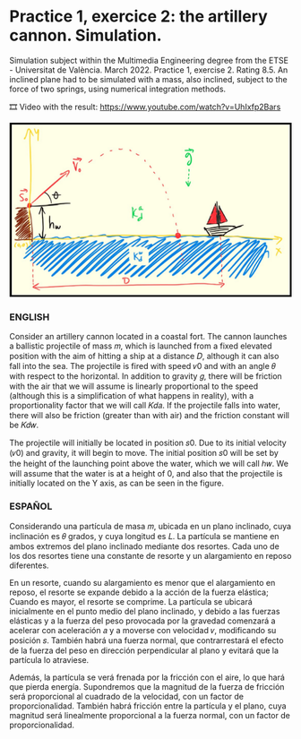 # Practice 1, exercice 2: the artillery cannon. Simulation.
Simulation subject within the Multimedia Engineering degree from the ETSE - Universitat de València. March 2022. Practice 1, exercise 2. Rating 8.5. An inclined plane had to be simulated with a mass, also inclined, subject to the force of two springs, using numerical integration methods.

🎞️ Video with the result: https://www.youtube.com/watch?v=UhIxfp2Bars

![Descriptive image of the exercise.](https://github.com/ximo99/SIM-practice1-ex2/blob/main/ex2-photo.jpg)

### ENGLISH
Consider an artillery cannon located in a coastal fort. The cannon launches a ballistic projectile of mass 𝑚, which is launched from a fixed elevated position with the aim of hitting a ship at a distance 𝐷, although it can also fall into the sea. The projectile is fired with speed 𝑣0 and with an angle 𝜃 with respect to the horizontal. In addition to gravity 𝑔, there will be friction with the air that we will assume is linearly proportional to the speed (although this is a simplification of what happens in reality), with a proportionality factor that we will call 𝐾𝑑𝑎. If the projectile falls into water, there will also be friction (greater than with air) and the friction constant will be 𝐾𝑑𝑤.

The projectile will initially be located in position 𝑠0. Due to its initial velocity (𝑣0) and gravity, it will begin to move. The initial position 𝑠0 will be set by the height of the launching point above the water, which we will call ℎ𝑤. We will assume that the water is at a height of 0, and also that the projectile is initially located on the Y axis, as can be seen in the figure.

### ESPAÑOL
Considerando una partícula de masa 𝑚, ubicada en un plano inclinado, cuya inclinación es 𝜃 grados, y cuya longitud es 𝐿. La partícula se mantiene en ambos extremos del plano inclinado mediante dos resortes. Cada uno de los dos resortes tiene una constante de resorte y un alargamiento en reposo diferentes.

En un resorte, cuando su alargamiento es menor que el alargamiento en reposo, el resorte se expande debido a la acción de la fuerza elástica; Cuando es mayor, el resorte se comprime. La partícula se ubicará inicialmente en el punto medio del plano inclinado, y debido a las fuerzas elásticas y a la fuerza del peso provocada por la gravedad comenzará a acelerar con aceleración 𝑎 y a moverse con velocidad 𝑣, modificando su posición 𝑠. También habrá una fuerza normal, que contrarrestará el efecto de la fuerza del peso en dirección perpendicular al plano y evitará que la partícula lo atraviese.

Además, la partícula se verá frenada por la fricción con el aire, lo que hará que pierda energía. Supondremos que la magnitud de la fuerza de fricción será proporcional al cuadrado de la velocidad, con un factor de proporcionalidad. También habrá fricción entre la partícula y el plano, cuya magnitud será linealmente proporcional a la fuerza normal, con un factor de proporcionalidad.
